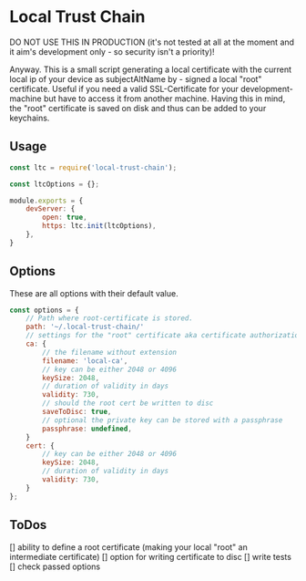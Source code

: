 # Local Trust Chain
DO NOT USE THIS IN PRODUCTION (it's not tested at all at the moment and it aim's development only - so security isn't a priority)!

Anyway. This is a small script generating a local certificate with the current local ip of your device as subjectAltName by - signed a local "root" certificate. Useful if you need a valid SSL-Certificate for your development-machine but have to access it from another machine. Having this in mind, the "root" certificate is saved on disk and thus can be added to your keychains.

## Usage
```javascript
const ltc = require('local-trust-chain');

const ltcOptions = {};

module.exports = {
    devServer: {
        open: true,
        https: ltc.init(ltcOptions),
    },
}
```

## Options
These are all options with their default value.
```javascript
const options = {
    // Path where root-certificate is stored.
    path: '~/.local-trust-chain/'
    // settings for the "root" certificate aka certificate authorization
    ca: {
        // the filename without extension
        filename: 'local-ca',
        // key can be either 2048 or 4096
        keySize: 2048,
        // duration of validity in days
        validity: 730,
        // should the root cert be written to disc
        saveToDisc: true,
        // optional the private key can be stored with a passphrase
        passphrase: undefined,
    }
    cert: {
        // key can be either 2048 or 4096
        keySize: 2048,
        // duration of validity in days
        validity: 730,
    }
};
```

## ToDos
[] ability to define a root certificate (making your local "root" an intermediate certificate)
[] option for writing certificate to disc
[] write tests
[] check passed options
